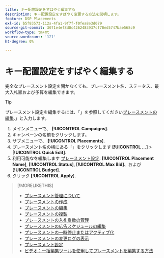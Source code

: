 ```yaml
---
title: キー配置設定をすばやく編集する
description: キー配置設定をすばやく変更する方法を説明します。
feature: DSP Placements
exl-id: b5f83573-112a-4fa1-9f7f-f0fea8e3d079
source-git-commit: 3071e4ef8d0c4262483937cf70ed5747bae568c9
workflow-type: tm+mt
source-wordcount: '121'
ht-degree: 0%

---
```


# キー配置設定をすばやく編集する

<!-- Some placements don't have this option. Clarify which placement types aren't eligible -- is it PG placements, or all placements using private inventory? And anything else? -->

完全なプレースメント設定を開かなくても、プレースメント名、ステータス、最大入札額および予算を編集できます。

>[!TIP]
>
> プレースメント設定を編集するには、「」を参照してください[プレースメントの編集](/help/dsp/campaign-management/placements/placement-edit.md).」と入力します。

1. メインメニューで、 **[!UICONTROL Campaigns]**.
1. キャンペーンの名前をクリックします。
1. サブメニューで、 **[!UICONTROL Placements]**.
1. プレースメント名の横にある「」をクリックします  **[!UICONTROL ...]** > **[!UICONTROL Quick Edit]**.
1. 利用可能なを編集します [プレースメント設定](placement-settings.md):  **[!UICONTROL Placement Name]**, **[!UICONTROL Status]**, **[!UICONTROL Max Bid]**、および **[!UICONTROL Budget]**.
1. クリック **[!UICONTROL Apply]**.

>[!MORELIKETHIS]
>
>* [プレースメント管理について](placement-about.md)
>* [プレースメントの作成](placement-create.md)
>* [プレースメントの編集](placement-edit.md)
>* [プレースメントの複製](placement-duplicate.md)
>* [プレースメントの入札乗数の管理](placement-manage-bid-multipliers.md)
>* [プレースメントの広告スケジュールの編集](placement-edit-ad-schedule.md)
>* [プレースメントの一時停止またはアクティブ化](placement-pause-activate.md)
>* [プレースメントの変更ログの表示](placement-change-log.md)
>* [プレースメント設定](placement-settings.md)
>* [ビデオ：一括編集ツールを使用してプレースメントを編集する方法](https://experienceleague.adobe.com/docs/advertising-learn/tutorials/dsp/bulk-edit-placement-tools.html)
